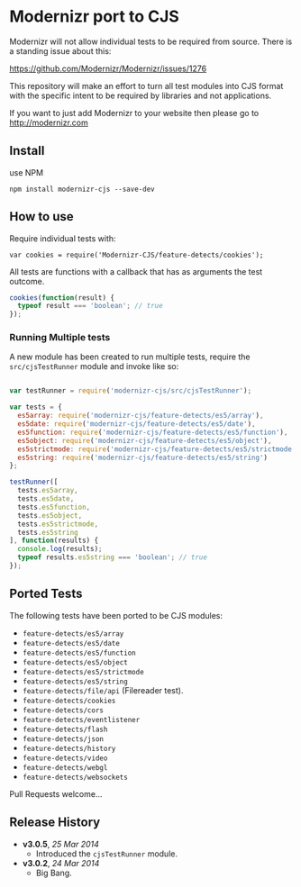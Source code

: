 # Modernizr port to CJS

Modernizr will not allow individual tests to be required from source. There is a standing issue about this:

https://github.com/Modernizr/Modernizr/issues/1276

This repository will make an effort to turn all test modules into CJS format with the specific intent to be required by libraries and not applications.

If you want to just add Modernizr to your website then please go to http://modernizr.com

## Install

use NPM

```shell
npm install modernizr-cjs --save-dev
```

## How to use

Require individual tests with:

```
var cookies = require('Modernizr-CJS/feature-detects/cookies');
```

All tests are functions with a callback that has as arguments the test outcome.

```js
cookies(function(result) {
  typeof result === 'boolean'; // true
});
```

### Running Multiple tests

A new module has been created to run multiple tests, require the `src/cjsTestRunner` module and invoke like so:

```js

var testRunner = require('modernizr-cjs/src/cjsTestRunner');

var tests = {
  es5array: require('modernizr-cjs/feature-detects/es5/array'),
  es5date: require('modernizr-cjs/feature-detects/es5/date'),
  es5function: require('modernizr-cjs/feature-detects/es5/function'),
  es5object: require('modernizr-cjs/feature-detects/es5/object'),
  es5strictmode: require('modernizr-cjs/feature-detects/es5/strictmode'),
  es5string: require('modernizr-cjs/feature-detects/es5/string')
};

testRunner([
  tests.es5array,
  tests.es5date,
  tests.es5function,
  tests.es5object,
  tests.es5strictmode,
  tests.es5string
], function(results) {
  console.log(results);
  typeof results.es5string === 'boolean'; // true
});
```

## Ported Tests

The following tests have been ported to be CJS modules:

* `feature-detects/es5/array`
* `feature-detects/es5/date`
* `feature-detects/es5/function`
* `feature-detects/es5/object`
* `feature-detects/es5/strictmode`
* `feature-detects/es5/string`
* `feature-detects/file/api` (Filereader test).
* `feature-detects/cookies`
* `feature-detects/cors`
* `feature-detects/eventlistener`
* `feature-detects/flash`
* `feature-detects/json`
* `feature-detects/history`
* `feature-detects/video`
* `feature-detects/webgl`
* `feature-detects/websockets`

Pull Requests welcome...

## Release History

- **v3.0.5**, *25 Mar 2014*
    - Introduced the `cjsTestRunner` module.
- **v3.0.2**, *24 Mar 2014*
    - Big Bang.
